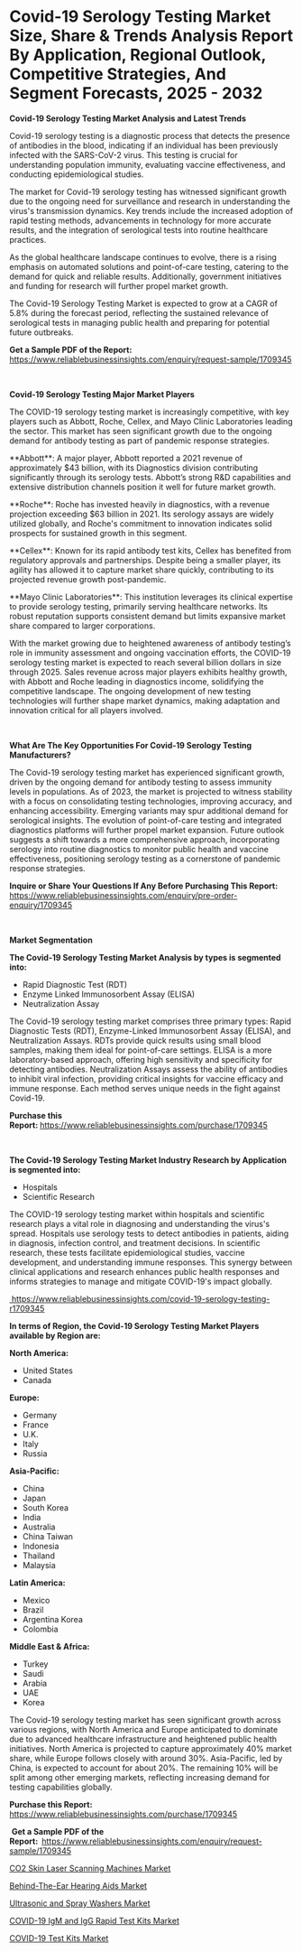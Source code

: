 <p><h1>Covid-19 Serology Testing Market Size, Share & Trends Analysis Report By Application, Regional Outlook, Competitive Strategies, And Segment Forecasts, 2025 - 2032</h1></p><p><strong>Covid-19 Serology Testing Market Analysis and Latest Trends</strong></p>
<p><p>Covid-19 serology testing is a diagnostic process that detects the presence of antibodies in the blood, indicating if an individual has been previously infected with the SARS-CoV-2 virus. This testing is crucial for understanding population immunity, evaluating vaccine effectiveness, and conducting epidemiological studies. </p><p>The market for Covid-19 serology testing has witnessed significant growth due to the ongoing need for surveillance and research in understanding the virus's transmission dynamics. Key trends include the increased adoption of rapid testing methods, advancements in technology for more accurate results, and the integration of serological tests into routine healthcare practices. </p><p>As the global healthcare landscape continues to evolve, there is a rising emphasis on automated solutions and point-of-care testing, catering to the demand for quick and reliable results. Additionally, government initiatives and funding for research will further propel market growth. </p><p>The Covid-19 Serology Testing Market is expected to grow at a CAGR of 5.8% during the forecast period, reflecting the sustained relevance of serological tests in managing public health and preparing for potential future outbreaks.</p></p>
<p><strong>Get a Sample PDF of the Report:&nbsp;</strong> <a href="https://www.reliablebusinessinsights.com/enquiry/request-sample/1709345?utm_campaign=1873&utm_medium=2&utm_source=Github&utm_content=ia&utm_term=10012025&utm_id=covid-19-serology-testing">https://www.reliablebusinessinsights.com/enquiry/request-sample/1709345</a></p>
<p>&nbsp;</p>
<p><strong>Covid-19 Serology Testing Major Market Players</strong></p>
<p><p>The COVID-19 serology testing market is increasingly competitive, with key players such as Abbott, Roche, Cellex, and Mayo Clinic Laboratories leading the sector. This market has seen significant growth due to the ongoing demand for antibody testing as part of pandemic response strategies.</p><p>**Abbott**: A major player, Abbott reported a 2021 revenue of approximately $43 billion, with its Diagnostics division contributing significantly through its serology tests. Abbott’s strong R&D capabilities and extensive distribution channels position it well for future market growth.</p><p>**Roche**: Roche has invested heavily in diagnostics, with a revenue projection exceeding $63 billion in 2021. Its serology assays are widely utilized globally, and Roche's commitment to innovation indicates solid prospects for sustained growth in this segment.</p><p>**Cellex**: Known for its rapid antibody test kits, Cellex has benefited from regulatory approvals and partnerships. Despite being a smaller player, its agility has allowed it to capture market share quickly, contributing to its projected revenue growth post-pandemic.</p><p>**Mayo Clinic Laboratories**: This institution leverages its clinical expertise to provide serology testing, primarily serving healthcare networks. Its robust reputation supports consistent demand but limits expansive market share compared to larger corporations.</p><p>With the market growing due to heightened awareness of antibody testing’s role in immunity assessment and ongoing vaccination efforts, the COVID-19 serology testing market is expected to reach several billion dollars in size through 2025. Sales revenue across major players exhibits healthy growth, with Abbott and Roche leading in diagnostics income, solidifying the competitive landscape. The ongoing development of new testing technologies will further shape market dynamics, making adaptation and innovation critical for all players involved.</p></p>
<p>&nbsp;</p>
<p><strong>What Are The Key Opportunities For Covid-19 Serology Testing Manufacturers?</strong></p>
<p><p>The Covid-19 serology testing market has experienced significant growth, driven by the ongoing demand for antibody testing to assess immunity levels in populations. As of 2023, the market is projected to witness stability with a focus on consolidating testing technologies, improving accuracy, and enhancing accessibility. Emerging variants may spur additional demand for serological insights. The evolution of point-of-care testing and integrated diagnostics platforms will further propel market expansion. Future outlook suggests a shift towards a more comprehensive approach, incorporating serology into routine diagnostics to monitor public health and vaccine effectiveness, positioning serology testing as a cornerstone of pandemic response strategies.</p></p>
<p><strong>Inquire or Share Your Questions If Any Before Purchasing This Report:</strong> <a href="https://www.reliablebusinessinsights.com/enquiry/pre-order-enquiry/1709345?utm_campaign=1873&utm_medium=2&utm_source=Github&utm_content=ia&utm_term=10012025&utm_id=covid-19-serology-testing">https://www.reliablebusinessinsights.com/enquiry/pre-order-enquiry/1709345</a></p>
<p>&nbsp;</p>
<p><strong>Market Segmentation</strong></p>
<p><strong>The Covid-19 Serology Testing Market Analysis by types is segmented into:</strong></p>
<p><ul><li>Rapid Diagnostic Test (RDT)</li><li>Enzyme Linked Immunosorbent Assay (ELISA)</li><li>Neutralization Assay</li></ul></p>
<p><p>The Covid-19 serology testing market comprises three primary types: Rapid Diagnostic Tests (RDT), Enzyme-Linked Immunosorbent Assay (ELISA), and Neutralization Assays. RDTs provide quick results using small blood samples, making them ideal for point-of-care settings. ELISA is a more laboratory-based approach, offering high sensitivity and specificity for detecting antibodies. Neutralization Assays assess the ability of antibodies to inhibit viral infection, providing critical insights for vaccine efficacy and immune response. Each method serves unique needs in the fight against Covid-19.</p></p>
<p><strong>Purchase this Report:&nbsp;</strong><a href="https://www.reliablebusinessinsights.com/purchase/1709345?utm_campaign=1873&utm_medium=2&utm_source=Github&utm_content=ia&utm_term=10012025&utm_id=covid-19-serology-testing">https://www.reliablebusinessinsights.com/purchase/1709345</a></p>
<p>&nbsp;</p>
<p><strong>The Covid-19 Serology Testing Market Industry Research by Application is segmented into:</strong></p>
<p><ul><li>Hospitals</li><li>Scientific Research</li></ul></p>
<p><p>The COVID-19 serology testing market within hospitals and scientific research plays a vital role in diagnosing and understanding the virus's spread. Hospitals use serology tests to detect antibodies in patients, aiding in diagnosis, infection control, and treatment decisions. In scientific research, these tests facilitate epidemiological studies, vaccine development, and understanding immune responses. This synergy between clinical applications and research enhances public health responses and informs strategies to manage and mitigate COVID-19's impact globally.</p></p>
<p><a href="https://www.reliablebusinessinsights.com/covid-19-serology-testing-r1709345?utm_campaign=1873&utm_medium=2&utm_source=Github&utm_content=ia&utm_term=10012025&utm_id=covid-19-serology-testing">&nbsp;https://www.reliablebusinessinsights.com/covid-19-serology-testing-r1709345</a></p>
<p><strong>In terms of Region, the Covid-19 Serology Testing Market Players available by Region are:</strong></p>
<p>
    <p> <strong> North America: </strong>
        <ul>
            <li>United States</li>
            <li>Canada</li>
        </ul>
        </p> 
    <p> <strong> Europe: </strong>
        <ul>
            <li>Germany</li>
            <li>France</li>
            <li>U.K.</li>
            <li>Italy</li>
            <li>Russia</li>
        </ul>
        </p> 
    <p> <strong> Asia-Pacific: </strong>
        <ul>
            <li>China</li>
            <li>Japan</li>
            <li>South Korea</li>
            <li>India</li>
            <li>Australia</li>
            <li>China Taiwan</li>
            <li>Indonesia</li>
            <li>Thailand</li>
            <li>Malaysia</li>
        </ul>
        </p> 
    <p> <strong> Latin America: </strong>
        <ul>
            <li>Mexico</li>
            <li>Brazil</li>
            <li>Argentina Korea</li>
            <li>Colombia</li>
        </ul>
        </p> 
    <p> <strong> Middle East & Africa: </strong>
        <ul>
            <li>Turkey</li>
            <li>Saudi</li>
            <li>Arabia</li>
            <li>UAE</li>
            <li>Korea</li>
        </ul>
    </p>
    </p>
<p><p>The Covid-19 serology testing market has seen significant growth across various regions, with North America and Europe anticipated to dominate due to advanced healthcare infrastructure and heightened public health initiatives. North America is projected to capture approximately 40% market share, while Europe follows closely with around 30%. Asia-Pacific, led by China, is expected to account for about 20%. The remaining 10% will be split among other emerging markets, reflecting increasing demand for testing capabilities globally.</p></p>
<p><strong>Purchase this Report: </strong><a href="https://www.reliablebusinessinsights.com/purchase/1709345?utm_campaign=1873&utm_medium=2&utm_source=Github&utm_content=ia&utm_term=10012025&utm_id=covid-19-serology-testing">https://www.reliablebusinessinsights.com/purchase/1709345</a></p>
<p>&nbsp;<strong>Get a Sample PDF of the Report:&nbsp;&nbsp;</strong><a href="https://www.reliablebusinessinsights.com/enquiry/request-sample/1709345?utm_campaign=1873&utm_medium=2&utm_source=Github&utm_content=ia&utm_term=10012025&utm_id=covid-19-serology-testing">https://www.reliablebusinessinsights.com/enquiry/request-sample/1709345</a></p>
<p><strong></strong></p>
<p><p><a href="https://www.linkedin.com/pulse/co2-skin-laser-scanning-machines-market-outlook-85-cagr-forecast-from-ielkf?utm_campaign=1873&utm_medium=2&utm_source=Github&utm_content=ia&utm_term=10012025&utm_id=covid-19-serology-testing">CO2 Skin Laser Scanning Machines Market</a></p><p><a href="https://www.linkedin.com/pulse/whats-fueling-66-growth-behind-the-ear-hearing-aids-market-insights-from-wspxf?utm_campaign=1873&utm_medium=2&utm_source=Github&utm_content=ia&utm_term=10012025&utm_id=covid-19-serology-testing">Behind-The-Ear Hearing Aids Market</a></p><p><a href="https://www.linkedin.com/pulse/whats-fueling-63-growth-ultrasonic-spray-washers-market-insights-from-q02sf?utm_campaign=1873&utm_medium=2&utm_source=Github&utm_content=ia&utm_term=10012025&utm_id=covid-19-serology-testing">Ultrasonic and Spray Washers Market</a></p><p><a href="https://github.com/stillsfloria19981/Market-Research-Report-List-1/blob/main/covid-19-igm-and-igg-rapid-test-kits-market.md?utm_campaign=1873&utm_medium=2&utm_source=Github&utm_content=ia&utm_term=10012025&utm_id=covid-19-serology-testing">COVID-19 IgM and IgG Rapid Test Kits Market</a></p><p><a href="https://github.com/triattwood9919/Market-Research-Report-List-1/blob/main/covid-19-test-kits-market.md?utm_campaign=1873&utm_medium=2&utm_source=Github&utm_content=ia&utm_term=10012025&utm_id=covid-19-serology-testing">COVID-19 Test Kits Market</a></p></p>